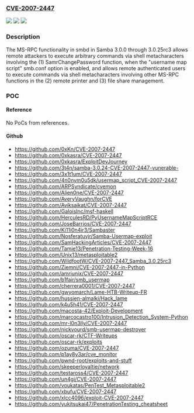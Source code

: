 ### [CVE-2007-2447](https://cve.mitre.org/cgi-bin/cvename.cgi?name=CVE-2007-2447)
![](https://img.shields.io/static/v1?label=Product&message=n%2Fa&color=blue)
![](https://img.shields.io/static/v1?label=Version&message=n%2Fa&color=blue)
![](https://img.shields.io/static/v1?label=Vulnerability&message=n%2Fa&color=brighgreen)

### Description

The MS-RPC functionality in smbd in Samba 3.0.0 through 3.0.25rc3 allows remote attackers to execute arbitrary commands via shell metacharacters involving the (1) SamrChangePassword function, when the "username map script" smb.conf option is enabled, and allows remote authenticated users to execute commands via shell metacharacters involving other MS-RPC functions in the (2) remote printer and (3) file share management.

### POC

#### Reference
No PoCs from references.

#### Github
- https://github.com/0xKn/CVE-2007-2447
- https://github.com/0xkasra/CVE-2007-2447
- https://github.com/0xkasra/ExploitDevJourney
- https://github.com/3t4n/samba-3.0.24-CVE-2007-2447-vunerable-
- https://github.com/3x1t1um/CVE-2007-2447
- https://github.com/4n0nym0u5dk/usermap_script_CVE-2007-2447
- https://github.com/ARPSyndicate/cvemon
- https://github.com/Alien0ne/CVE-2007-2447
- https://github.com/AveryVaughn/forCVE
- https://github.com/Aviksaikat/CVE-2007-2447
- https://github.com/GaloisInc/msf-haskell
- https://github.com/HerculesRD/PyUsernameMapScriptRCE
- https://github.com/JoseBarrios/CVE-2007-2447
- https://github.com/Ki11i0n4ir3/Sambaster
- https://github.com/Nosferatuvjr/Samba-Usermap-exploit
- https://github.com/SamHackingArticles/CVE-2007-2447
- https://github.com/Tamie13/Penetration-Testing-Week-16
- https://github.com/Unix13/metasploitable2
- https://github.com/WildfootW/CVE-2007-2447_Samba_3.0.25rc3
- https://github.com/Ziemni/CVE-2007-2447-in-Python
- https://github.com/amriunix/CVE-2007-2447
- https://github.com/b1fair/smb_usermap
- https://github.com/cherrera0001/CVE-2007-2447
- https://github.com/gwyomarch/Lame-HTB-Writeup-FR
- https://github.com/hussien-almalki/Hack_lame
- https://github.com/k4u5h41/CVE-2007-2447
- https://github.com/macosta-42/Exploit-Development
- https://github.com/marcocastro100/Intrusion_Detection_System-Python
- https://github.com/mr-l0n3lly/CVE-2007-2447
- https://github.com/nickvourd/smb-usermap-destroyer
- https://github.com/oscar-rk/CTF-Writeups
- https://github.com/oscar-rk/exploits
- https://github.com/ozuma/CVE-2007-2447
- https://github.com/p1ay8y3ar/cve_monitor
- https://github.com/pwnd-root/exploits-and-stuff
- https://github.com/skeeperloyaltie/network
- https://github.com/testaross4/CVE-2007-2447
- https://github.com/un4gi/CVE-2007-2447
- https://github.com/voukatas/PenTest_Metasploitable2
- https://github.com/xbufu/CVE-2007-2447
- https://github.com/xlcc4096/exploit-CVE-2007-2447
- https://github.com/yukitsukai47/PenetrationTesting_cheatsheet

